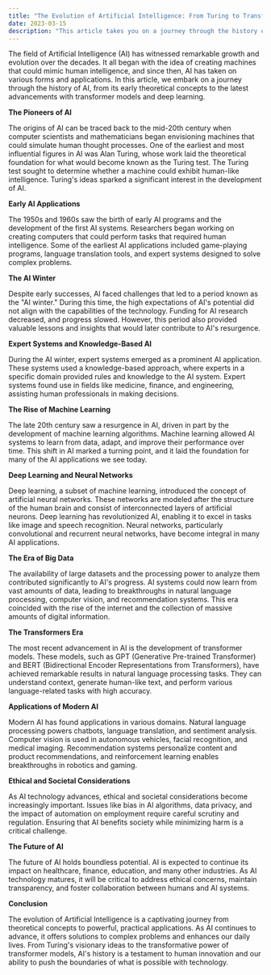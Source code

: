 ```yaml
---
title: "The Evolution of Artificial Intelligence: From Turing to Transformers"
date: 2023-03-15
description: "This article takes you on a journey through the history of artificial intelligence, from its early days to the latest advancements with transformer models."
---
```


The field of Artificial Intelligence (AI) has witnessed remarkable growth and evolution over the decades. It all began with the idea of creating machines that could mimic human intelligence, and since then, AI has taken on various forms and applications. In this article, we embark on a journey through the history of AI, from its early theoretical concepts to the latest advancements with transformer models and deep learning.

**The Pioneers of AI**

The origins of AI can be traced back to the mid-20th century when computer scientists and mathematicians began envisioning machines that could simulate human thought processes. One of the earliest and most influential figures in AI was Alan Turing, whose work laid the theoretical foundation for what would become known as the Turing test. The Turing test sought to determine whether a machine could exhibit human-like intelligence. Turing's ideas sparked a significant interest in the development of AI.

**Early AI Applications**

The 1950s and 1960s saw the birth of early AI programs and the development of the first AI systems. Researchers began working on creating computers that could perform tasks that required human intelligence. Some of the earliest AI applications included game-playing programs, language translation tools, and expert systems designed to solve complex problems.

**The AI Winter**

Despite early successes, AI faced challenges that led to a period known as the "AI winter." During this time, the high expectations of AI's potential did not align with the capabilities of the technology. Funding for AI research decreased, and progress slowed. However, this period also provided valuable lessons and insights that would later contribute to AI's resurgence.

**Expert Systems and Knowledge-Based AI**

During the AI winter, expert systems emerged as a prominent AI application. These systems used a knowledge-based approach, where experts in a specific domain provided rules and knowledge to the AI system. Expert systems found use in fields like medicine, finance, and engineering, assisting human professionals in making decisions.

**The Rise of Machine Learning**

The late 20th century saw a resurgence in AI, driven in part by the development of machine learning algorithms. Machine learning allowed AI systems to learn from data, adapt, and improve their performance over time. This shift in AI marked a turning point, and it laid the foundation for many of the AI applications we see today.

**Deep Learning and Neural Networks**

Deep learning, a subset of machine learning, introduced the concept of artificial neural networks. These networks are modeled after the structure of the human brain and consist of interconnected layers of artificial neurons. Deep learning has revolutionized AI, enabling it to excel in tasks like image and speech recognition. Neural networks, particularly convolutional and recurrent neural networks, have become integral in many AI applications.

**The Era of Big Data**

The availability of large datasets and the processing power to analyze them contributed significantly to AI's progress. AI systems could now learn from vast amounts of data, leading to breakthroughs in natural language processing, computer vision, and recommendation systems. This era coincided with the rise of the internet and the collection of massive amounts of digital information.

**The Transformers Era**

The most recent advancement in AI is the development of transformer models. These models, such as GPT (Generative Pre-trained Transformer) and BERT (Bidirectional Encoder Representations from Transformers), have achieved remarkable results in natural language processing tasks. They can understand context, generate human-like text, and perform various language-related tasks with high accuracy.

**Applications of Modern AI**

Modern AI has found applications in various domains. Natural language processing powers chatbots, language translation, and sentiment analysis. Computer vision is used in autonomous vehicles, facial recognition, and medical imaging. Recommendation systems personalize content and product recommendations, and reinforcement learning enables breakthroughs in robotics and gaming.

**Ethical and Societal Considerations**

As AI technology advances, ethical and societal considerations become increasingly important. Issues like bias in AI algorithms, data privacy, and the impact of automation on employment require careful scrutiny and regulation. Ensuring that AI benefits society while minimizing harm is a critical challenge.

**The Future of AI**

The future of AI holds boundless potential. AI is expected to continue its impact on healthcare, finance, education, and many other industries. As AI technology matures, it will be critical to address ethical concerns, maintain transparency, and foster collaboration between humans and AI systems.

**Conclusion**

The evolution of Artificial Intelligence is a captivating journey from theoretical concepts to powerful, practical applications. As AI continues to advance, it offers solutions to complex problems and enhances our daily lives. From Turing's visionary ideas to the transformative power of transformer models, AI's history is a testament to human innovation and our ability to push the boundaries of what is possible with technology.
